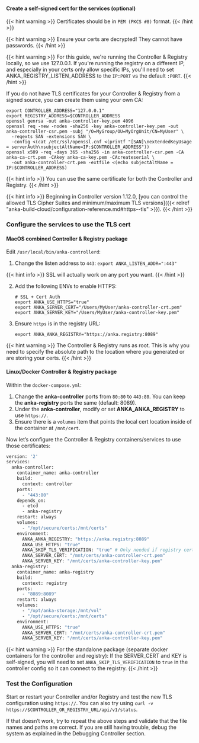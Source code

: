 ---
---

#### Create a self-signed cert for the services (optional)

{{< hint warning >}}
Certificates should be in `PEM (PKCS #8)` format.
{{< /hint >}}

{{< hint warning >}}
Ensure your certs are decrypted! They cannot have passwords.
{{< /hint >}}

{{< hint warning >}}
For this guide, we're running the Controller & Registry locally, so we use 127.0.0.1. If you're running the registry on a different IP, and especially in your certs only allow specific IPs, you'll need to set ANKA_REGISTRY_LISTEN_ADDRESS to the `IP:PORT` vs the default `:PORT`.
{{< /hint >}}

If you do not have TLS certificates for your Controller & Registry from a signed source, you can create them using your own CA:

```shell
export CONTROLLER_ADDRESS="127.0.0.1"
export REGISTRY_ADDRESS=$CONTROLLER_ADDRESS
openssl genrsa -out anka-controller-key.pem 4096
openssl req -new -nodes -sha256 -key anka-controller-key.pem -out anka-controller-csr.pem -subj "/O=MyGroup/OU=MyOrgUnit/CN=MyUser" \
  -reqexts SAN -extensions SAN \
  -config <(cat /etc/ssl/openssl.cnf <(printf "[SAN]\nextendedKeyUsage = serverAuth\nsubjectAltName=IP:$CONTROLLER_ADDRESS"))
openssl x509 -req -days 365 -sha256 -in anka-controller-csr.pem -CA anka-ca-crt.pem -CAkey anka-ca-key.pem -CAcreateserial \
  -out anka-controller-crt.pem -extfile <(echo subjectAltName = IP:$CONTROLLER_ADDRESS)
```

{{< hint info >}}
You can use the same certificate for both the Controller and Registry.
{{< /hint >}}

{{< hint info >}}
Beginning in Controller version 1.12.0, [you can control the allowed TLS Cipher Suites and minimum/maximum TLS versions]({{< relref "anka-build-cloud/configuration-reference.md#https--tls" >}}).
{{< /hint >}}

<!-- Next, ensure that the certificate has **Signature Algorithm: sha256WithRSAEncryption** using `openssl x509 -text -noout -in ~/anka-controller-crt.pem | grep Signature` (https://support.apple.com/en-us/HT210176) -->

### Configure the services to use the TLS cert

#### MacOS combined Controller & Registry package

Edit `/usr/local/bin/anka-controllerd`:

1. Change the listen address to `443`: `export ANKA_LISTEN_ADDR=":443"`

{{< hint info >}}
SSL will actually work on any port you want.
{{< /hint >}}

2. Add the following ENVs to enable HTTPS:

    ```shell
    # SSL + Cert Auth
    export ANKA_USE_HTTPS="true"
    export ANKA_SERVER_CERT="/Users/MyUser/anka-controller-crt.pem"
    export ANKA_SERVER_KEY="/Users/MyUser/anka-controller-key.pem"
    ```

3. Ensure `https` is in the registry URL:

    ```shell
    export ANKA_ANKA_REGISTRY="https://anka.registry:8089"
    ```

{{< hint warning >}}
The Controller & Registry runs as root. This is why you need to specify the absolute path to the location where you generated or are storing your certs.
{{< /hint >}}

#### Linux/Docker Controller & Registry package

Within the `docker-compose.yml`:

1. Change the **anka-controller** ports from `80:80` to `443:80`. You can keep the **anka-registry** ports the same (default: 8089).
2. Under the **anka-controller**, modify or set **ANKA_ANKA_REGISTRY** to use `https://`.
3. Ensure there is a `volumes` item that points the local cert location inside of the container at `/mnt/cert`.

Now let’s configure the Controller & Registry containers/services to use those certificates:

```bash
version: '2'
services:
  anka-controller:
    container_name: anka-controller
    build:
      context: controller
    ports:
      - "443:80"
    depends_on:
      - etcd
      - anka-registry
    restart: always
    volumes:
      - "/opt/secure/certs:/mnt/certs"
    environment:
      ANKA_ANKA_REGISTRY: "https://anka.registry:8089"
      ANKA_USE_HTTPS: "true"
      ANKA_SKIP_TLS_VERIFICATION: "true" # Only needed if registry cert is self-signed
      ANKA_SERVER_CERT: "/mnt/certs/anka-controller-crt.pem"
      ANKA_SERVER_KEY: "/mnt/certs/anka-controller-key.pem"
  anka-registry:
    container_name: anka-registry
    build:
      context: registry
    ports:
      - "8089:8089"
    restart: always
    volumes:
      - "/opt/anka-storage:/mnt/vol"
      - "/opt/secure/certs:/mnt/certs"
    environment:
      ANKA_USE_HTTPS: "true"
      ANKA_SERVER_CERT: "/mnt/certs/anka-controller-crt.pem"
      ANKA_SERVER_KEY: "/mnt/certs/anka-controller-key.pem"
```

{{< hint warning >}}
For the standalone package (separate docker containers for the controller and registry): If the SERVER_CERT and KEY is self-signed, you will need to set `ANKA_SKIP_TLS_VERIFICATION` to `true` in the controller config so it can connect to the registry.
{{< /hint >}}

### Test the Configuration

Start or restart your Controller and/or Registry and test the new TLS configuration using `https://`. You can also try using `curl -v https://$CONTROLLER_OR_REGISTRY_URL/api/v1/status`.

If that doesn’t work, try to repeat the above steps and validate that the file names and paths are correct. If you are still having trouble, debug the system as explained in the Debugging Controller section.
